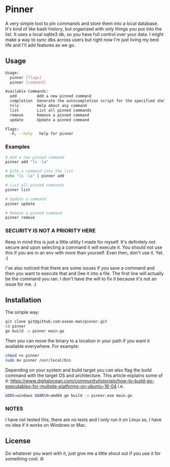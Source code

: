 # Pinner

A very simple tool to pin commands and store them into a local database. It's kind of like bash history, but 
organized with only things you put into the list. It uses a local sqlite3 db, so you have full control over your data.
I might make a way to sync dbs across users but right now I'm just living my best life and I'll add features as we go.

## Usage

```bash
Usage:
  pinner [flags]
  pinner [command]

Available Commands:
  add         Add a new pinned command
  completion  Generate the autocompletion script for the specified shell
  help        Help about any command
  list        List all pinned commands
  remove      Remove a pinned command
  update      Update a pinned command

Flags:
  -h, --help   help for pinner

```

### Examples
```bash
# Add a new pinned command
pinner add "ls -la"

# Echo a command into the list
echo "ls -la" | pinner add

# List all pinned commands
pinner list

# Update a command
pinner update 

# Remove a pinned command
pinner remove 
```

### SECURITY IS NOT A PRIORITY HERE
Keep in mind this is just a little utility I made for myself. It's definitely not secure and upon selecting a command it
will execute it. You should not use this if you are in an env with more than yourself. Even then, don't use it. Yet. :)

I've also noticed that there are some issues if you save a command and then you want to execute that and 0ee it into a 
file. The first line will actually be the command you ran. I don't have the will to fix it because it's not
an issue for me. :)


## Installation
The simple way:
```bash
git clone git@github.com:osean-man/pinner.git
cd pinner 
go build -o pinner main.go 
```

Then you can move the binary to a location in your path if you want it available everywhere. For example:
```bash
chmod +x pinner
sudo mv pinner /usr/local/bin
```

Depending on your system and build target you can also flag the build command with the target OS and architecture.
This article explains some of it: https://www.digitalocean.com/community/tutorials/how-to-build-go-executables-for-multiple-platforms-on-ubuntu-16-04
i.e.
```bash
GOOS=windows GOARCH=amd64 go build -o pinner.exe main.go
```

### NOTES
I have not tested this, there are no tests and I only run it on Linux so, I have no idea if it works on Windows or Mac.

## License
Do whatever you want with it, just give me a little shout out if you use it for something cool. ☮️
```